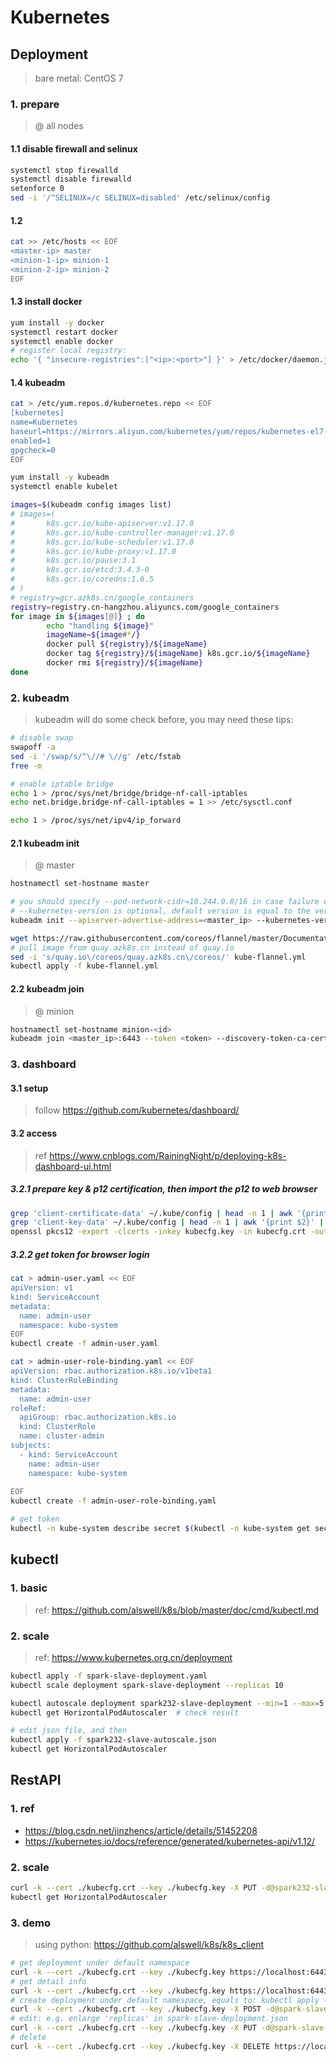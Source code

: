 # Kubernetes
## Deployment
> bare metal: CentOS 7
### 1. prepare
> @ all nodes
#### 1.1 disable firewall and selinux
```bash
systemctl stop firewalld
systemctl disable firewalld
setenforce 0
sed -i '/^SELINUX=/c SELINUX=disabled' /etc/selinux/config
```

#### 1.2
```bash
cat >> /etc/hosts << EOF
<master-ip> master
<minion-1-ip> minion-1
<minion-2-ip> minion-2
EOF
```

#### 1.3 install docker
```bash
yum install -y docker
systemctl restart docker
systemctl enable docker
# register local registry:
echo '{ "insecure-registries":["<ip>:<port>"] }' > /etc/docker/daemon.json
```

#### 1.4 kubeadm
```bash
cat > /etc/yum.repos.d/kubernetes.repo << EOF
[kubernetes]
name=Kubernetes
baseurl=https://mirrors.aliyun.com/kubernetes/yum/repos/kubernetes-el7-x86_64/
enabled=1
gpgcheck=0
EOF

yum install -y kubeadm
systemctl enable kubelet

images=$(kubeadm config images list)
# images=(
#       k8s.gcr.io/kube-apiserver:v1.17.0
#       k8s.gcr.io/kube-controller-manager:v1.17.0
#       k8s.gcr.io/kube-scheduler:v1.17.0
#       k8s.gcr.io/kube-proxy:v1.17.0
#       k8s.gcr.io/pause:3.1
#       k8s.gcr.io/etcd:3.4.3-0
#       k8s.gcr.io/coredns:1.6.5
# )
# registry=gcr.azk8s.cn/google_containers
registry=registry.cn-hangzhou.aliyuncs.com/google_containers
for image in ${images[@]} ; do
        echo "handling ${image}"
        imageName=${image#*/}
        docker pull ${registry}/${imageName}
        docker tag ${registry}/${imageName} k8s.gcr.io/${imageName}
        docker rmi ${registry}/${imageName}
done

```

### 2. kubeadm
> kubeadm will do some check before, you may need these tips:
```bash
# disable swap
swapoff -a
sed -i '/swap/s/^\//# \//g' /etc/fstab
free -m

# enable iptable bridge
echo 1 > /proc/sys/net/bridge/bridge-nf-call-iptables
echo net.bridge.bridge-nf-call-iptables = 1 >> /etc/sysctl.conf

echo 1 > /proc/sys/net/ipv4/ip_forward
```

#### 2.1 kubeadm init
> @ master
```bash
hostnamectl set-hostname master

# you should specify --pod-network-cidr=10.244.0.0/16 in case failure of the following flannel installation
# --kubernetes-version is optional, default version is equal to the version of kubeadm
kubeadm init --apiserver-advertise-address=<master_ip> --kubernetes-version=v1.13.0 --pod-network-cidr=10.244.0.0/16

wget https://raw.githubusercontent.com/coreos/flannel/master/Documentation/kube-flannel.yml
# pull image from quay.azk8s.cn instead of quay.io
sed -i 's/quay.io\/coreos/quay.azk8s.cn\/coreos/' kube-flannel.yml
kubectl apply -f kube-flannel.yml
```

#### 2.2 kubeadm join
> @ minion
```bash
hostnamectl set-hostname minion-<id>
kubeadm join <master_ip>:6443 --token <token> --discovery-token-ca-cert-hash <sha256>
```

### 3. dashboard
#### 3.1 setup
> follow https://github.com/kubernetes/dashboard/

#### 3.2 access
> ref https://www.cnblogs.com/RainingNight/p/deploying-k8s-dashboard-ui.html

##### 3.2.1 prepare key & p12 certification, then import the p12 to web browser
```bash
grep 'client-certificate-data' ~/.kube/config | head -n 1 | awk '{print $2}' | base64 -d > kubecfg.crt
grep 'client-key-data' ~/.kube/config | head -n 1 | awk '{print $2}' | base64 -d > kubecfg.key
openssl pkcs12 -export -clcerts -inkey kubecfg.key -in kubecfg.crt -out kubecfg.p12 -name "kubernetes-client"
```
##### 3.2.2 get token for browser login
```bash
cat > admin-user.yaml << EOF
apiVersion: v1
kind: ServiceAccount
metadata:
  name: admin-user
  namespace: kube-system
EOF
kubectl create -f admin-user.yaml

cat > admin-user-role-binding.yaml << EOF
apiVersion: rbac.authorization.k8s.io/v1beta1
kind: ClusterRoleBinding
metadata:
  name: admin-user
roleRef:
  apiGroup: rbac.authorization.k8s.io
  kind: ClusterRole
  name: cluster-admin
subjects:
  - kind: ServiceAccount
    name: admin-user
    namespace: kube-system
    
EOF
kubectl create -f admin-user-role-binding.yaml

# get token
kubectl -n kube-system describe secret $(kubectl -n kube-system get secret | grep admin-user | awk '{print $1}')
```
## kubectl
### 1. basic
> ref: https://github.com/alswell/k8s/blob/master/doc/cmd/kubectl.md
### 2. scale
> ref: https://www.kubernetes.org.cn/deployment
```bash
kubectl apply -f spark-slave-deployment.yaml
kubectl scale deployment spark-slave-deployment --replicas 10

kubectl autoscale deployment spark232-slave-deployment --min=1 --max=5 --cpu-percent=80
kubectl get HorizontalPodAutoscaler  # check result

# edit json file, and then
kubectl apply -f spark232-slave-autoscale.json
kubectl get HorizontalPodAutoscaler

```
## RestAPI
### 1. ref
- https://blog.csdn.net/jinzhencs/article/details/51452208
- https://kubernetes.io/docs/reference/generated/kubernetes-api/v1.12/

### 2. scale
```bash
curl -k --cert ./kubecfg.crt --key ./kubecfg.key -X PUT -d@spark232-slave-autoscale.json -H 'Content-Type: application/json' https://localhost:6443/apis/autoscaling/v1/namespaces/default/horizontalpodautoscalers/spark232-autoscale
kubectl get HorizontalPodAutoscaler
```

### 3. demo
> using python: https://github.com/alswell/k8s/k8s_client
```bash
# get deployment under default namespace
curl -k --cert ./kubecfg.crt --key ./kubecfg.key https://localhost:6443/apis/extensions/v1beta1/namespaces/default/deployments
# get detail info
curl -k --cert ./kubecfg.crt --key ./kubecfg.key https://localhost:6443/apis/extensions/v1beta1/namespaces/default/deployments/spark-slave-deployment
# create deployment under default namespace, equals to: kubectl apply -f spark-slave-deployment.json
curl -k --cert ./kubecfg.crt --key ./kubecfg.key -X POST -d@spark-slave-deployment.json -H 'Content-Type: application/json'  https://localhost:6443/apis/extensions/v1beta1/namespaces/default/deployments
# edit: e.g. enlarge 'replicas' in spark-slave-deployment.json
curl -k --cert ./kubecfg.crt --key ./kubecfg.key -X PUT -d@spark-slave-deployment.json -H 'Content-Type: application/json'  https://localhost:6443/apis/extensions/v1beta1/namespaces/default/deployments/spark-slave-deployment
# delete
curl -k --cert ./kubecfg.crt --key ./kubecfg.key -X DELETE https://localhost:6443/apis/extensions/v1beta1/namespaces/default/deployments/spark-slave-deployment

```
